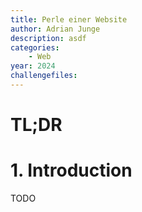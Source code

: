 ```yaml
---
title: Perle einer Website
author: Adrian Junge
description: asdf
categories:
    - Web
year: 2024
challengefiles: 
---
```


# TL;DR<a id="TL;DR"></a>


# 1. Introduction<a id="introduction"></a>
TODO

